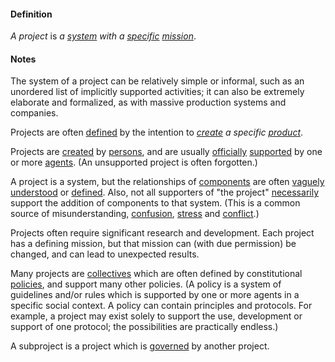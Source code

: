 #### Definition

*A project* is *a [system](https://github.com/gcassel/Modular-Organization-Terminology/blob/master/terms/system.md) with a [specific](https://github.com/gcassel/Modular-Organizing-Terminology/blob/master/terms/specific.md) [mission](https://github.com/gcassel/Modular-Organizing-Terminology/blob/master/terms/mission.md)*.

#### Notes

The system of a project can be relatively simple or informal, such as an unordered list of implicitly supported activities; it can also be extremely elaborate and formalized, as with massive production systems and companies.

Projects are often [defined](https://github.com/gcassel/Modular-Organizing-Terminology/blob/master/terms/define.md) by the intention to *[create](https://github.com/gcassel/Modular-Organizing-Terminology/blob/master/terms/create.md) a specific [product](https://github.com/gcassel/Modular-Organizing-Terminology/blob/master/terms/produce.md)*. 

Projects are [created](https://github.com/gcassel/Modular-Organizing-Terminology/blob/master/terms/create.md) by [persons](https://github.com/gcassel/Modular-Organizing-Terminology/blob/master/terms/person.md), and are usually [officially](https://github.com/gcassel/Modular-Organizing-Terminology/blob/master/terms/official.md) [supported](https://github.com/gcassel/Modular-Organizing-Terminology/blob/master/terms/support.md) by one or more [agents](https://github.com/gcassel/Modular-Organizing-Terminology/blob/master/terms/agent.md).  (An unsupported project is often forgotten.)  

A project is a system, but the relationships of [components](https://github.com/gcassel/Modular-Organization-Terminology/blob/master/terms/component.md) are often [vaguely](https://github.com/gcassel/Modular-Organization-Terminology/blob/master/terms/vague.md) [understood](https://github.com/gcassel/Modular-Organization-Terminology/blob/master/terms/understand.md) or [defined](https://github.com/gcassel/Modular-Organization-Terminology/blob/master/terms/define.md).  Also, not all supporters of "the project" [necessarily](https://github.com/gcassel/Modular-Organizing-Terminology/blob/master/terms/require.md) support the addition of components to that system.  (This is a common source of misunderstanding, [confusion](https://github.com/gcassel/Modular-Organizing-Terminology/blob/master/terms/confuse.md), [stress](https://github.com/gcassel/Modular-Organizing-Terminology/blob/master/terms/stress.md) and [conflict](https://github.com/gcassel/Modular-Organizing-Terminology/blob/master/terms/conflict.md).)

Projects often require significant research and development.  Each project has a defining mission, but that mission can (with due permission) be changed, and can lead to unexpected results.  

Many projects are [collectives](https://github.com/gcassel/Modular-Organizing-Terminology/blob/master/terms/collective.md) which are often defined by constitutional [policies](https://github.com/gcassel/Modular-Organizing-Terminology/blob/master/terms/policy.md), and support many other policies.  (A policy is a system of guidelines and/or rules which is supported by one or more agents in a specific social context.  A policy can contain principles and protocols.  For example, a project may exist solely to support the use, development or support of one protocol; the possibilities are practically endless.)

A subproject is a project which is [governed](https://github.com/gcassel/Modular-Organizing-Terminology/blob/master/terms/govern.md) by another project.

